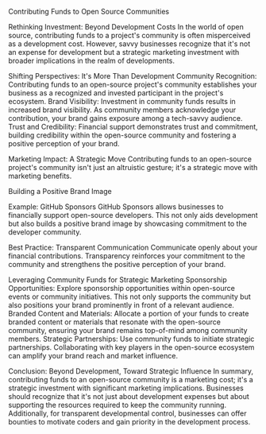 Contributing Funds to Open Source Communities

Rethinking Investment: Beyond Development Costs In the world of open source, contributing funds to a project's community is often misperceived as a development cost. However, savvy businesses recognize that it's not an expense for development but a strategic marketing investment with broader implications in the realm of developments.

Shifting Perspectives: It's More Than Development
Community Recognition: Contributing funds to an open-source project's community establishes your business as a recognized and invested participant in the project's ecosystem. Brand Visibility: Investment in community funds results in increased brand visibility. As community members acknowledge your contribution, your brand gains exposure among a tech-savvy audience. Trust and Credibility: Financial support demonstrates trust and commitment, building credibility within the open-source community and fostering a positive perception of your brand.

Marketing Impact: A Strategic Move Contributing funds to an open-source project's community isn't just an altruistic gesture; it's a strategic move with marketing benefits.

Building a Positive Brand Image

Example: GitHub Sponsors GitHub Sponsors allows businesses to financially support open-source developers. This not only aids development but also builds a positive brand image by showcasing commitment to the developer community.

Best Practice: Transparent Communication Communicate openly about your financial contributions. Transparency reinforces your commitment to the community and strengthens the positive perception of your brand.

Leveraging Community Funds for Strategic Marketing Sponsorship Opportunities: Explore sponsorship opportunities within open-source events or community initiatives. This not only supports the community but also positions your brand prominently in front of a relevant audience. Branded Content and Materials: Allocate a portion of your funds to create branded content or materials that resonate with the open-source community, ensuring your brand remains top-of-mind among community members. Strategic Partnerships: Use community funds to initiate strategic partnerships. Collaborating with key players in the open-source ecosystem can amplify your brand reach and market influence.

Conclusion: Beyond Development, Toward Strategic Influence In summary, contributing funds to an open-source community is a marketing cost; it's a strategic investment with significant marketing implications. Businesses should recognize that it's not just about development expenses but about supporting the resources required to keep the community running. Additionally, for transparent developmental control, businesses can offer bounties to motivate coders and gain priority in the development process.